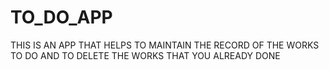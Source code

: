 # TO_DO_APP
THIS IS AN APP THAT HELPS TO MAINTAIN THE RECORD OF THE WORKS TO DO AND TO DELETE THE WORKS THAT YOU ALREADY DONE
